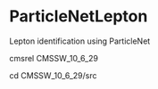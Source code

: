 # ParticleNetLepton
Lepton identification using ParticleNet

cmsrel CMSSW_10_6_29

cd CMSSW_10_6_29/src
